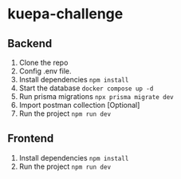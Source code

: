 # kuepa-challenge

## Backend

1. Clone the repo
2. Config .env file.
3. Install dependencies `npm install`
4. Start the database `docker compose up -d`
5. Run prisma migrations `npx prisma migrate dev`
6. Import postman collection [Optional]
7. Run the project `npm run dev`

## Frontend

1. Install dependencies `npm install`
2. Run the project `npm run dev`
